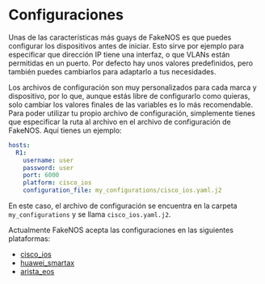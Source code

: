 # Configuraciones
Unas de las características más guays de FakeNOS es que puedes configurar los dispositivos antes de iniciar. Esto sirve por ejemplo para especificar que dirección IP tiene una interfaz, o que VLANs están permitidas en un puerto. Por defecto hay unos valores predefinidos, pero también puedes cambiarlos para adaptarlo a tus necesidades.

Los archivos de configuración son muy personalizados para cada marca y dispositivo, por lo que, aunque estás libre de configurarlo como quieras,  solo cambiar los valores finales de las variables es lo más recomendable. Para poder utilizar tu propio archivo de configuración, simplemente tienes que especificar la ruta al archivo en el archivo de configuración de FakeNOS. Aquí tienes un ejemplo:

```yaml
hosts:
  R1:
    username: user
    password: user
    port: 6000
    platform: cisco_ios
    configuration_file: my_configurations/cisco_ios.yaml.j2
```

En este caso, el archivo de configuración se encuentra en la carpeta `my_configurations` y se llama `cisco_ios.yaml.j2`.

Actualmente FakeNOS acepta las configuraciones en las siguientes plataformas:

- [cisco_ios](https://github.com/fakenos/fakenos/tree/master/fakenos/plugins/nos/platforms_py/configurations/cisco_ios.yaml.j2)
- [huawei_smartax](https://github.com/fakenos/fakenos/tree/master/fakenos/plugins/nos/platforms_py/configurations/huawei_smartax.yaml.j2) 
- [arista_eos](https://github.com/fakenos/fakenos/tree/master/fakenos/plugins/nos/platforms_py/configurations/arista_eos.yaml.j2)

